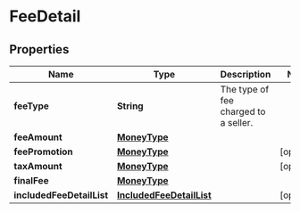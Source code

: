 # FeeDetail

## Properties
Name | Type | Description | Notes
------------ | ------------- | ------------- | -------------
**feeType** | **String** | The type of fee charged to a seller. | 
**feeAmount** | [**MoneyType**](MoneyType.md) |  | 
**feePromotion** | [**MoneyType**](MoneyType.md) |  |  [optional]
**taxAmount** | [**MoneyType**](MoneyType.md) |  |  [optional]
**finalFee** | [**MoneyType**](MoneyType.md) |  | 
**includedFeeDetailList** | [**IncludedFeeDetailList**](IncludedFeeDetailList.md) |  |  [optional]
